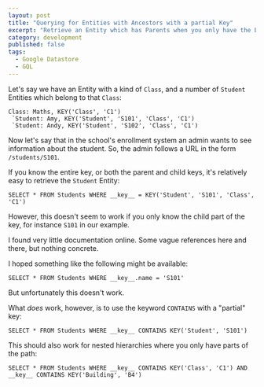 ```yaml
---
layout: post
title: "Querying for Entities with Ancestors with a partial Key"
excerpt: "Retrieve an Entity which has Parents when you only have the Entity's Key"
category: development
published: false
tags:
  - Google Datastore
  - GQL
---
```

Let's say we have an Entity with a kind of `Class`, and a number of `Student` Entities which belong to that `Class`:

    Class: Maths, KEY('Class', 'C1')
     `Student: Amy, KEY('Student', 'S101', 'Class', 'C1')
     `Student: Andy, KEY('Student', 'S102', 'Class', 'C1')

Now let's say that in the school's enrollment system an admin wants to see information about the student. So, the admin follows a URL in the form `/students/S101`.

If you know the entire key, or both the parent and child keys, it's relatively easy to retrieve the `Student` Entity:

    SELECT * FROM Students WHERE __key__ = KEY('Student', 'S101', 'Class', 'C1')

However, this doesn't seem to work if you only know the child part of the key, for instance `S101` in our example.

I found very little documentation online. Some vague references here and there, but nothing concrete.

I hoped something like the following might be available:

    SELECT * FROM Students WHERE __key__.name = 'S101'

But unfortunately this doesn't work.

What *does* work, however, is to use the keyword `CONTAINS` with a "partial" key:

    SELECT * FROM Students WHERE __key__ CONTAINS KEY('Student', 'S101')

This should also work for nested hierarchies where you only have parts of the path:

    SELECT * FROM Students WHERE __key__ CONTAINS KEY('Class', 'C1') AND __key__ CONTAINS KEY('Building', 'B4')
